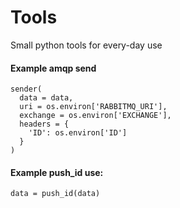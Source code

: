 # Tools

Small python tools for every-day use


#### Example amqp send

    sender(
      data = data,
      uri = os.environ['RABBITMQ_URI'],
      exchange = os.environ['EXCHANGE'],
      headers = {
        'ID': os.environ['ID']
      }
    )

#### Example push_id use:

    data = push_id(data)


